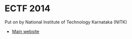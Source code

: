 # ECTF 2014

Put on by National Institute of Technology Karnataka (NITK)

* [Main website](http://ectf.in/)
